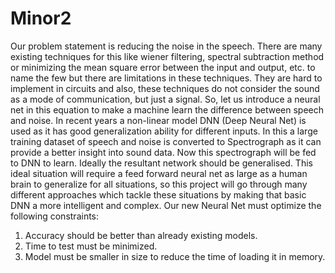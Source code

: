 # Minor2
Our problem statement is reducing the noise in the speech. There are many existing techniques for this like wiener filtering, spectral subtraction method or minimizing the mean square error between the input and output, etc. to name the few but there are limitations in these techniques. They are hard to implement in circuits and also, these techniques do not consider the sound as a mode of communication, but just a signal. So, let us introduce a neural net in this equation to make a machine learn the difference between speech and noise. In recent years a non-linear model DNN (Deep Neural Net) is used as it has good generalization ability for different inputs. In this a large training dataset of speech and noise is converted to Spectrograph as it can provide a better insight into sound data. Now this spectrograph will be fed to DNN to learn. Ideally the resultant network should be generalised. This ideal situation will require a feed forward neural net as large as a human brain to generalize for all situations, so this project will go through many different approaches which tackle these situations by making that basic DNN a more intelligent and complex.
Our new Neural Net must optimize the following constraints:
1. Accuracy should be better than already existing models.
2. Time to test must be minimized.
3. Model must be smaller in size to reduce the time of loading it in memory.
